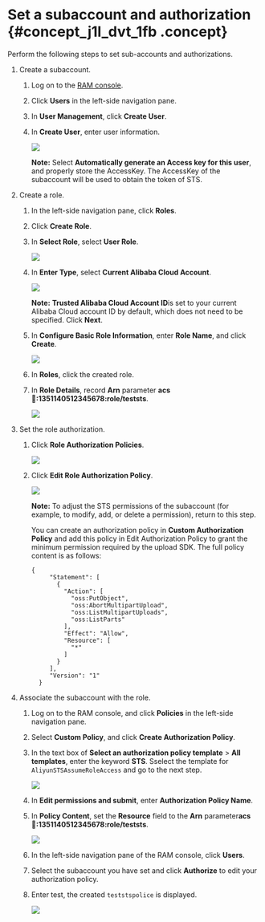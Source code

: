 # Set a subaccount and authorization {#concept_j1l_dvt_1fb .concept}

Perform the following steps to set sub-accounts and authorizations.

1.  Create a subaccount.
    1.  Log on to the [RAM console](https://partners-intl.aliyun.com/login-required#/ram).
    2.  Click **Users** in the left-side navigation pane.
    3.  In **User Management**, click **Create User**.
    4.  In **Create User**, enter user information.

        ![](http://static-aliyun-doc.oss-cn-hangzhou.aliyuncs.com/assets/img/11386/153922741011318_en-US.png)

        **Note:** Select **Automatically generate an Access key for this user**, and properly store the AccessKey. The AccessKey of the subaccount will be used to obtain the token of STS.

2.  Create a role.
    1.  In the left-side navigation pane, click **Roles**.
    2.  Click **Create Role**.
    3.  In **Select Role**, select **User Role**.

        ![](http://static-aliyun-doc.oss-cn-hangzhou.aliyuncs.com/assets/img/11386/153922741011319_en-US.png)

    4.  In **Enter Type**, select **Current Alibaba Cloud Account**.

        ![](http://static-aliyun-doc.oss-cn-hangzhou.aliyuncs.com/assets/img/11386/153922741011320_en-US.png)

        **Note:** **Trusted Alibaba Cloud Account ID**is set to your current Alibaba Cloud account ID by default, which does not need to be specified. Click **Next**.

    5.  In **Configure Basic Role Information**, enter **Role Name**, and click **Create**.

        ![](http://static-aliyun-doc.oss-cn-hangzhou.aliyuncs.com/assets/img/11386/153922741011321_en-US.png)

    6.  In **Roles**, click the created role.
    7.  In **Role Details**, record **Arn** parameter **acs:ram::1351140512345678:role/teststs**.

        ![](http://static-aliyun-doc.oss-cn-hangzhou.aliyuncs.com/assets/img/11386/153922741011327_en-US.png)

3.  Set the role authorization.
    1.  Click **Role Authorization Policies**.

        ![](http://static-aliyun-doc.oss-cn-hangzhou.aliyuncs.com/assets/img/11386/153922741011328_en-US.png)

    2.  Click **Edit Role Authorization Policy**.

        ![](http://static-aliyun-doc.oss-cn-hangzhou.aliyuncs.com/assets/img/11386/153922741011329_en-US.png)

        **Note:** To adjust the STS permissions of the subaccount \(for example, to modify, add, or delete a permission\), return to this step.

        You can create an authorization policy in **Custom Authorization Policy** and add this policy in Edit Authorization Policy to grant the minimum permission required by the upload SDK. The full policy content is as follows:

        ```
        {
             "Statement": [
               {
                 "Action": [
                   "oss:PutObject",
                   "oss:AbortMultipartUpload",
                   "oss:ListMultipartUploads",
                   "oss:ListParts"
                 ],
                 "Effect": "Allow",
                 "Resource": [
                   "*"
                 ]
               }
             ],
             "Version": "1"
          }
        ```

4.  Associate the subaccount with the role.
    1.  Log on to the RAM console, and click **Policies** in the left-side navigation pane.
    2.  Select **Custom Policy**, and click **Create Authorization Policy**.
    3.  In the text box of **Select an authorization policy template** \> **All templates**, enter the keyword **STS**. Sselect the template for `AliyunSTSAssumeRoleAccess` and go to the next step.

        ![](http://static-aliyun-doc.oss-cn-hangzhou.aliyuncs.com/assets/img/11386/153922741011330_en-US.png)

    4.  In **Edit permissions and submit**, enter **Authorization Policy Name**.
    5.  In **Policy Content**, set the **Resource** field to the **Arn** parameter**acs:ram::1351140512345678:role/teststs**.

        ![](http://static-aliyun-doc.oss-cn-hangzhou.aliyuncs.com/assets/img/11386/153922741011331_en-US.png)

    6.  In the left-side navigation pane of the RAM console, click **Users**.
    7.  Select the subaccount you have set and click **Authorize** to edit your authorization policy.
    8.  Enter test, the created `teststspolice` is displayed.

        ![](http://static-aliyun-doc.oss-cn-hangzhou.aliyuncs.com/assets/img/11386/153922741011339_en-US.png)


